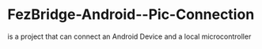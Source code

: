 # FezBridge-Android--Pic-Connection
is a project that can connect an Android Device and a local microcontroller
